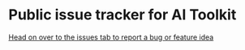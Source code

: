 # Public issue tracker for AI Toolkit

[Head on over to the issues tab to report a bug or feature idea](https://github.com/GrowCreate/AI-toolkit.issues/issues/)
